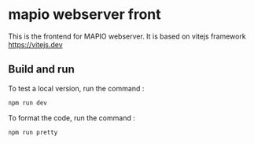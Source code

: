 # mapio webserver front

This is the frontend for MAPIO webserver.
It is based on vitejs framework https://vitejs.dev

## Build and run

To test a local version, run the command :

```sh
npm run dev
```

To format the code, run the command :

```sh
npm run pretty
```
